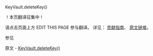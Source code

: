  KeyVault.deleteKey()

 ！本页翻译征集中！

请点击页面上方 EDIT THIS PAGE 参与翻译。
详见：
[贡献指南]( https://github.com/whaleal/MongoDB-Manual-zh/blob/master/CONTRIBUTING.md )、
[原文链接](  https://docs.mongodb.com/manual/reference/method/KeyVault.deleteKey/  )。

 参见

原文 - [KeyVault.deleteKey()]( https://docs.mongodb.com/manual/reference/method/KeyVault.deleteKey/ )

